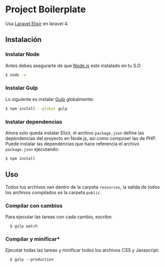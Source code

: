 # Project Boilerplate

Usa [Laravel Elixir](http://laravel.com/docs/elixir) en laravel 4.

## Instalación

### Instalar Node

Antes debes asegurarte de que [Node.js](https://nodejs.org/en/) este instalado en tu S.O

```sh
$ node -v
```

### Instalar Gulp

Lo siguiente es instalar [Gulp](http://gulpjs.com/) globalmente:

```sh
$ npm install --global gulp
```
### Instalar dependencias

Ahora solo queda instalar Elixir, el archivo `package.json` define las dependencias del proyecto en Node.js, asi como composer las de PHP. Puede instalar las dependencias que hace referencia el archivo `package.json` ejecutando:

```sh
$ npm install
```

## Uso

Todos tus archivos van dentro de la carpeta `resources`, la salida de todos los archivos compilados es la carpeta `public`.

### Compilar con cambios

Para ejecutar las tareas con cada cambio, escribe:

```shell
  $ gulp watch
```

### Compilar y minificar*

Ejecutar todas las tareas y minificar todos los archivos CSS y Javascript:

```shell
  $ gulp --production
```

